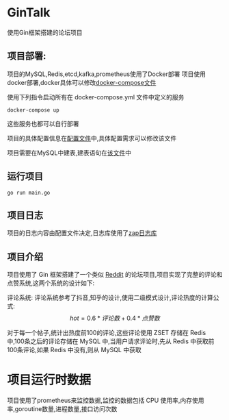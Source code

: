 # GinTalk
使用Gin框架搭建的论坛项目

## 项目部署:
项目的MySQL,Redis,etcd,kafka,prometheus使用了Docker部署
项目使用docker部署,docker具体可以修改[docker-compose文件](docker-compose)

使用下列指令启动所有在 docker-compose.yml 文件中定义的服务
```shell
docker-compose up
```

这些服务也都可以自行部署

项目的具体配置信息在[配置文件](./conf/config.yaml)中,具体配置需求可以修改该文件

项目需要在MySQL中建表,建表语句在[该文件](./model/create_table.sql)中

## 运行项目
```shell
go run main.go
```

## 项目日志
项目的日志内容由配置文件决定,日志库使用了[zap日志库](https://github.com/uber-go/zap)

## 项目介绍
项目使用了 Gin 框架搭建了一个类似 [Reddit](https://www.reddit.com/) 的论坛项目,项目实现了完整的评论和点赞系统,这两个系统的设计如下:

评论系统:
评论系统参考了抖音,知乎的设计,使用二级模式设计,评论热度的计算公式:
$$
hot = 0.6 * 评论数 + 0.4 * 点赞数
$$

对于每一个帖子,统计出热度前100的评论,这些评论使用 ZSET 存储在 Redis 中,100条之后的评论存储在 MySQL 中,当用户请求评论时,先从 Redis 中获取前100条评论,如果 Redis 中没有,则从 MySQL 中获取

# 项目运行时数据
项目使用了prometheus来监控数据,监控的数据包括 CPU 使用率,内存使用率,goroutine数量,进程数量,接口访问次数
